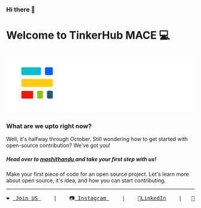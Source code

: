 ### Hi there 👋

# Welcome to TinkerHub MACE 💻
<img src="./TinkerHub_MACE.png" ></img>
---

### What are we upto right now?

Well, it's halfway through October. Still wondering how to get started with open-source contribution?
We've got you!
##### Head over to <a href="https://github.com/tinkerhubmace/mashithandu"> mashithandu </a> and take your first step with us!
Make your first piece of code for an open source project. Let's learn more about open source, it's idea, and how you can start contributing.

---
<pre>
❤️ <a href="https://linktr.ee/tinkerhub.mace"> Join US </a>    |    📷<a href="https://www.instagram.com/tinkerhub.mace/"> Instagram </a>    |    💼<a href="https://www.linkedin.com/company/tinkerhub-mace">LinkedIn</a>    |   🐥<a href="https://twitter.com/TinkerhubMace">Twitter</a>    
</pre>



<!--
**tinkerhubmace/tinkerhubmace** is a ✨ _special_ ✨ repository because its `README.md` (this file) appears on your GitHub profile.

Here are some ideas to get you started:

- 🔭 I’m currently working on ...
- 🌱 I’m currently learning ...
- 👯 I’m looking to collaborate on ...
- 🤔 I’m looking for help with ...
- 💬 Ask me about ...
- 📫 How to reach me: ...
- 😄 Pronouns: ...
- ⚡ Fun fact: ...
-->
